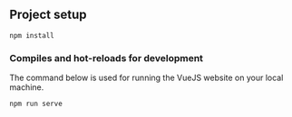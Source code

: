 ## Project setup

```
npm install
```

### Compiles and hot-reloads for development

The command below is used for running the VueJS website on your local machine.

```
npm run serve
```

